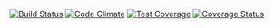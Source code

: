 [![Build Status](https://travis-ci.org/atom/language-sass.svg?branch=master)](https://travis-ci.org/atom/language-sass)
[![Code Climate](https://codeclimate.com/github/yieldbot/sensu-yieldbot-plugins/badges/gpa.svg)](https://codeclimate.com/github/yieldbot/sensu-yieldbot-plugins)
[![Test Coverage](https://codeclimate.com/github/yieldbot/sensu-yieldbot-plugins/badges/coverage.svg)](https://codeclimate.com/github/yieldbot/sensu-yieldbot-plugins)
[![Coverage Status](https://coveralls.io/repos/yieldbot/sensu-yieldbot-plugins/badge.png)](https://coveralls.io/r/yieldbot/sensu-yieldbot-plugins)
